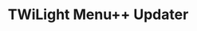 ---
layout: app
title: TWiLight Menu++ Updater
description: "An updater for TWiLight Menu++"
version: v4.2.0
image: https://raw.githubusercontent.com/RocketRobz/TWiLightMenu-Updater/master/app/banner.png
source: https://github.com/RocketRobz/TWiLightMenu-Updater
categories: [utility]
---